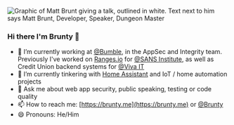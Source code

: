 ![Graphic of Matt Brunt giving a talk, outlined in white. Text next to him says Matt Brunt, Developer, Speaker, Dungeon Master](https://brunty.me/files/github-banner.PNG)

### Hi there I'm Brunty 👋

- 🔭 I’m currently working at [@Bumble](https://bumble.com/), in the AppSec and Integrity team. Previously I've worked on [Ranges.io](https://www.ranges.io/) for [@SANS Institute](https://www.sans.org/uk_en/), as well as Credit Union backend systems for [@Viva IT](https://vivait.co.uk)
- 🌱 I’m currently tinkering with [Home Assistant](https://www.home-assistant.io/) and IoT / home automation projects
- 💬 Ask me about web app security, public speaking, testing or code quality
- 📫 How to reach me: [https://brunty.me](https://brunty.me) or [@Brunty](https://brunty.social/@Brunty)
- 😄 Pronouns: He/Him
